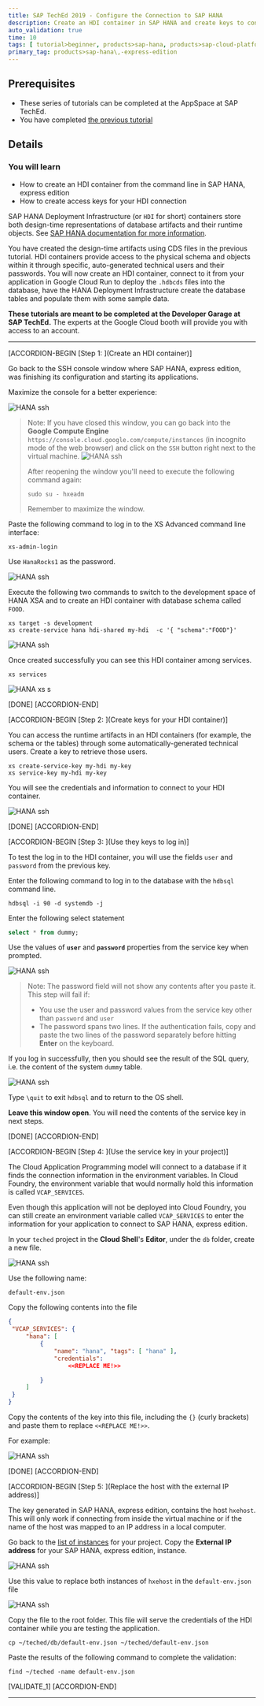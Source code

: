 ```yaml
---
title: SAP TechEd 2019 - Configure the Connection to SAP HANA
description: Create an HDI container in SAP HANA and create keys to connect from your application
auto_validation: true
time: 10
tags: [ tutorial>beginner, products>sap-hana, products>sap-cloud-platform]
primary_tag: products>sap-hana\,-express-edition
---
```


## Prerequisites
  - These series of tutorials can be completed at the AppSpace at SAP TechEd.
  - You have completed [the previous tutorial](teched-google-cloud-run-2)

## Details
### You will learn
  - How to create an HDI container from the command line in SAP HANA, express edition
  - How to create access keys for your HDI connection

SAP HANA Deployment Infrastructure (or `HDI` for short) containers store both design-time representations of database artifacts and their runtime objects. See [SAP HANA documentation for more information](https://help.sap.com/viewer/4505d0bdaf4948449b7f7379d24d0f0d/2.0.04/en-US/e28abca91a004683845805efc2bf967c.html).

You have created the design-time artifacts using CDS files in the previous tutorial. HDI containers provide access to the physical schema and objects within it through specific, auto-generated technical users and their passwords.
You will now create an HDI container, connect to it from your application in Google Cloud Run to deploy the `.hdbcds` files into the database, have the HANA Deployment Infrastructure create the database tables and populate them with some sample data.

**These tutorials are meant to be completed at the Developer Garage at SAP TechEd.** The experts at the Google Cloud booth will provide you with access to an account.

---

[ACCORDION-BEGIN [Step 1: ](Create an HDI container)]

Go back to the SSH console window where SAP HANA, express edition, was finishing its configuration and starting its applications.

Maximize the console for a better experience:

![HANA ssh](max.png)

> Note: If you have closed this window, you can go back into the **Google Compute Engine** `https://console.cloud.google.com/compute/instances` (in incognito mode of the web browser) and click on the `SSH` button right next to the virtual machine.
>  ![HANA ssh](ssh.png)
>
> After reopening the window you'll need to execute the following command again:
> ```SSH
> sudo su - hxeadm
> ```
> Remember to maximize the window.

Paste the following command to log in to the XS Advanced command line interface:

```SSH
xs-admin-login
```

Use `HanaRocks1` as the password.

![HANA ssh](2.png)

Execute the following two commands to switch to the development space of HANA XSA and to create an HDI container with database schema called `FOOD`.

```SSH
xs target -s development
xs create-service hana hdi-shared my-hdi  -c '{ "schema":"FOOD"}'
```

![HANA ssh](3.png)

Once created successfully you can see this HDI container among services.

```SSH
xs services
```

![HANA xs s](3a.jpg)

[DONE]
[ACCORDION-END]

[ACCORDION-BEGIN [Step 2: ](Create keys for your HDI container)]

You can access the runtime artifacts in an HDI containers (for example, the schema or the tables) through some automatically-generated technical users. Create a key to retrieve those users.

```SSH
xs create-service-key my-hdi my-key
xs service-key my-hdi my-key
```

You will see the credentials and information to connect to your HDI container.

![HANA ssh](4.png)

[DONE]
[ACCORDION-END]


[ACCORDION-BEGIN [Step 3: ](Use they keys to log in)]

To test the log in to the HDI container, you will use the fields `user` and `password` from the previous key.

Enter the following command to log in to the database with the `hdbsql` command line.

```SSH
hdbsql -i 90 -d systemdb -j
```

Enter the following select statement

```sql
select * from dummy;
```
Use the values of **`user`** and **`password`** properties from the service key when prompted.

![HANA ssh](5.png)

> Note: The password field will not show any contents after you paste it.
>  This step will fail if:
>
> - You use the user and password values from the service key other than `password` and `user`
> - The password spans two lines.  If the authentication fails, copy and paste the two lines of the password separately before hitting **Enter** on the keyboard.

If you log in successfully, then you should see the result of the SQL query, i.e. the content of the system `dummy` table.

![HANA ssh](6a.png)

Type `\quit` to exit `hdbsql` and to return to the OS shell.

**Leave this window open**. You will need the contents of the service key in next steps.

[DONE]
[ACCORDION-END]

[ACCORDION-BEGIN [Step 4: ](Use the service key in your project)]

The Cloud Application Programming model will connect to a database if it finds the connection information in the environment variables. In Cloud Foundry, the environment variable that would normally hold this information is called `VCAP_SERVICES`.

Even though this application will not be deployed into Cloud Foundry, you can still create an environment variable called  `VCAP_SERVICES` to enter the information for your application to connect to SAP HANA, express edition.

In your `teched` project in the **Cloud Shell**'s **Editor**, under the `db` folder, create a new file.

![HANA ssh](8x.png)

Use the following name:

```file
default-env.json
```

Copy the following contents into the file

```json
{
 "VCAP_SERVICES": {
     "hana": [
         {
             "name": "hana", "tags": [ "hana" ],
             "credentials":
                 <<REPLACE ME!>>

         }
     ]
 }
}
```

Copy the contents of the key into this file, including the `{}` (curly brackets) and paste them to replace `<<REPLACE ME!>>`.

For example:

![HANA ssh](11.png)

[DONE]
[ACCORDION-END]

[ACCORDION-BEGIN [Step 5: ](Replace the host with the external IP address)]

The key generated in SAP HANA, express edition, contains the host `hxehost`. This will only work if connecting from inside the virtual machine or if the name of the host was mapped to an IP address in a local computer.

Go back to the [list of instances](https://console.cloud.google.com/compute/instances) for your project. Copy the **External IP address** for your SAP HANA, express edition, instance.

![HANA ssh](12.png)

Use this value to replace both instances of `hxehost` in the `default-env.json` file

![HANA ssh](13.png)

Copy the file to the root folder. This file will serve the credentials of the HDI container while you are testing the application.

```shell
cp ~/teched/db/default-env.json ~/teched/default-env.json
```

Paste the results of the following command to complete the validation:

```shell
find ~/teched -name default-env.json
```

[VALIDATE_1]
[ACCORDION-END]

---
